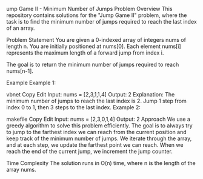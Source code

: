 ump Game II - Minimum Number of Jumps
Problem Overview
This repository contains solutions for the "Jump Game II" problem, where the task is to find the minimum number of jumps required to reach the last index of an array.

Problem Statement
You are given a 0-indexed array of integers nums of length n. You are initially positioned at nums[0]. Each element nums[i] represents the maximum length of a forward jump from index i.

The goal is to return the minimum number of jumps required to reach nums[n-1].

Example
Example 1:

vbnet
Copy
Edit
Input: nums = [2,3,1,1,4]
Output: 2
Explanation: The minimum number of jumps to reach the last index is 2. 
Jump 1 step from index 0 to 1, then 3 steps to the last index.
Example 2:

makefile
Copy
Edit
Input: nums = [2,3,0,1,4]
Output: 2
Approach
We use a greedy algorithm to solve this problem efficiently. The goal is to always try to jump to the farthest index we can reach from the current position and keep track of the minimum number of jumps. We iterate through the array, and at each step, we update the farthest point we can reach. When we reach the end of the current jump, we increment the jump counter.

Time Complexity
The solution runs in O(n) time, where n is the length of the array nums.
